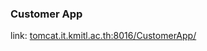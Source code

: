 ### Customer App
link: [tomcat.it.kmitl.ac.th:8016/CustomerApp/](http://tomcat.it.kmitl.ac.th:8016/CustomerApp/)